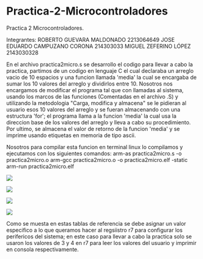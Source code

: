 # Practica-2-Microcontroladores
Practica 2 Microcontroladores.

Integrantes:
ROBERTO GUEVARA MALDONADO 2213064649
JOSE EDUARDO CAMPUZANO CORONA 214303033 
MIGUEL ZEFERINO LÓPEZ 2143030328


En el archivo practica2micro.s se desarrollo el codigo para llevar a cabo la practica, partimos de un codigo en lenguaje C el 
cual declaraba un arreglo vacio de 10 espacios y una funcion llamada 'media' la cual se encargaba de sumar los 10 valores del 
arreglo y dividirlos entre 10. Nosotros nos encargamos de modificar el programa tal que con llamadas al sistema, usando 
los marcos de las funciones (Comentadas en el archivo .S) y utilizando la metodologia "Carga, modifica y almacena" se le 
pidieran al usuario esos 10 valores del arreglo y se fueran almacenando con una estructura 'for'; el programa llama a la 
funcion 'media' la cual usa la direccion base de los valores del arreglo y lleva a cabo su procedimiento. Por ultimo, se 
almacena el valor de retorno de la funcion 'media' y se imprime usando etiquetas en memoria de tipo ascii.


Nosotros para compilar esta funcion en terminal linux lo compilamos y ejecutamos con los siguientes comandos:
arm-as practica2micro.s -o practica2micro.o
arm-gcc practica2micro.o -o practica2micro.elf -static
arm-run practica2micro.elf

![](https://i.imgur.com/lIGfHgD.png)

![](https://i.imgur.com/k8azwJz.png)

![](https://i.imgur.com/Fmq8BIL.png)

![](https://i.imgur.com/E11gD1I.png)

Como se muesta en estas tablas de referencia se debe asignar un valor especifico a lo que queramos hacer al regsiistro r7 para configurar los perifericos del sistema; en este caso para llevar a cabo la practica solo se usaron los valores de 3 y 4 en r7 para leer los valores del usuario y imprimir en consola respectivamente. 



